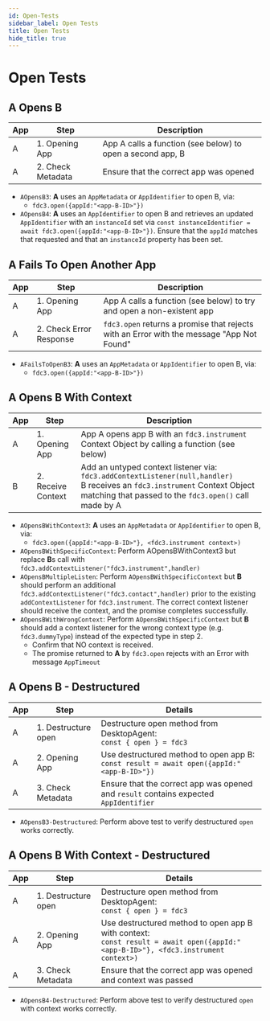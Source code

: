 ```yaml
---
id: Open-Tests
sidebar_label: Open Tests
title: Open Tests
hide_title: true
---
```


# Open Tests
<!-- markdownlint-disable MD033 -->

## A Opens B  

| App | Step              | Description                                              |
|-----|-------------------|----------------------------------------------------------|
| A   | 1. Opening App    | App A calls a function (see below) to open a second app, B |
| A   | 2. Check Metadata | Ensure that the correct app was opened |

- `AOpensB3`:  **A** uses an `AppMetadata` or `AppIdentifier` to open B, via:
  - `fdc3.open({appId:"<app-B-ID>"})`
- `AOpensB4`:   **A** uses an `AppIdentifier` to open B and retrieves an updated `AppIdentifier` with an `instanceId` set via `const instanceIdentifier = await fdc3.open({appId:"<app-B-ID>"})`. Ensure that the `appId` matches that requested and that an `instanceId` property has been set.

## A Fails To Open Another App

| App | Step                    | Description                                              |
|-----|-------------------------|----------------------------------------------------------|
| A   | 1. Opening App          | App A calls a function (see below) to try and open a non-existent app |
| A   | 2. Check Error Response | `fdc3.open` returns a promise that rejects with an Error with the message "App Not Found" |

- `AFailsToOpenB3`:  **A** uses an `AppMetadata` or `AppIdentifier` to open B, via:
  - `fdc3.open({appId:"<app-B-ID>"})`

## A Opens B With Context

| App | Step               | Description                                              |
|-----|--------------------|----------------------------------------------------------|
| A   | 1. Opening App     |App A opens app B with an `fdc3.instrument` Context Object by calling a function (see below) |
| B   | 2. Receive Context | Add an untyped context listener via: <br/>`fdc3.addContextListener(null,handler)` <br /> B receives an `fdc3.instrument` Context Object matching that passed to the `fdc3.open()` call made by A |

- `AOpensBWithContext3`:  **A** uses an `AppMetadata` or `AppIdentifier` to open B, via:
  - `fdc3.open({appId:"<app-B-ID>"}, <fdc3.instrument context>)`
- `AOpensBWithSpecificContext`: Perform AOpensBWithContext3 but replace **B**s call with `fdc3.addContextListener("fdc3.instrument",handler)`
- `AOpensBMultipleListen`:  Perform `AOpensBWithSpecificContext` but **B** should perform an additional `fdc3.addContextListener("fdc3.contact",handler)` prior to the existing `addContextListener` for `fdc3.instrument`.  The correct context listener should receive the context, and the promise completes successfully.
- `AOpensBWithWrongContext`: Perform `AOpensBWithSpecificContext` but **B** should add a context listener for the wrong context type (e.g. `fdc3.dummyType`) instead of the expected type in step 2.
  - Confirm that NO context is received.
  - The promise returned to **A** by `fdc3.open` rejects with an Error with message `AppTimeout`

## A Opens B - Destructured

| App | Step                    | Details                                                                    |
|-----|-------------------------|----------------------------------------------------------------------------|
| A   | 1. Destructure open     | Destructure open method from DesktopAgent: <br />`const { open } = fdc3` |
| A   | 2. Opening App          | Use destructured method to open app B: <br />`const result = await open({appId:"<app-B-ID>"})` |
| A   | 3. Check Metadata       | Ensure that the correct app was opened and `result` contains expected `AppIdentifier` |

- `AOpensB3-Destructured`: Perform above test to verify destructured `open` works correctly.

## A Opens B With Context - Destructured

| App | Step                    | Details                                                                    |
|-----|-------------------------|----------------------------------------------------------------------------|
| A   | 1. Destructure open     | Destructure open method from DesktopAgent: <br />`const { open } = fdc3` |
| A   | 2. Opening App          | Use destructured method to open app B with context: <br />`const result = await open({appId:"<app-B-ID>"}, <fdc3.instrument context>)` |
| A   | 3. Check Metadata       | Ensure that the correct app was opened and context was passed |

- `AOpensB4-Destructured`: Perform above test to verify destructured `open` with context works correctly.
